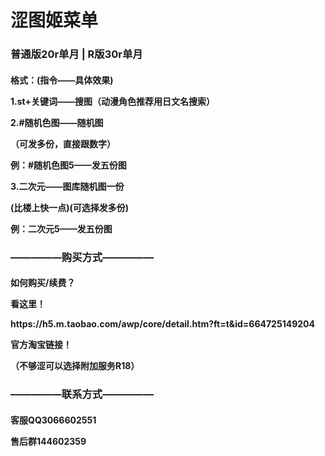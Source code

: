 <h1>涩图姬菜单</h1>
<p>
<h3>普通版20r单月 | R版30r单月</h3>
<p><h4>
格式：(指令——具体效果)
<p><p>
1.st+关键词——搜图（动漫角色推荐用日文名搜索）
<p>
2.#随机色图——随机图
<p>
（可发多份，直接跟数字）
<p>
例：#随机色图5——发五份图
<p>
3.二次元——图库随机图一份
<p>
(比楼上快一点)(可选择发多份)
<p>
例：二次元5——发五份图
</h4><p>
<h3>—————购买方式—————</h3>
<h4><p>
如何购买/续费？
<p>
看这里！
<p>
https://h5.m.taobao.com/awp/core/detail.htm?ft=t&id=664725149204
<p>
官方淘宝链接！
<p>
（不够涩可以选择附加服务R18）
<p></h4>
<h3>—————联系方式—————</h3>
<h4><p>
客服QQ3066602551
<p>
售后群144602359
<p></h4>
